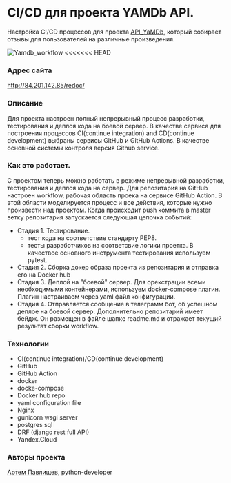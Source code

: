 # CI/CD для проекта YAMDb API.

Настройка CI/CD процессов для проекта [API_YaMDb](https://github.com/artemkms/api_yamdb), который собирает отзывы для пользователей на различные произведения.  

![Yamdb_workflow](https://github.com/artemkms/yamdb_final/actions/workflows/yamdb_workflow.yml/badge.svg?event=push)
<<<<<<< HEAD

### Адрес сайта
http://84.201.142.85/redoc/

### Описание
Для проекта настроен полный непрерывный процесс разработки, тестирования и деплоя кода на боевой сервер. В качестве сервиса для построения процессов CI(continue integration) 
and CD(continue development) выбраны сервисы GitHub и GitHub Actions. В качестве основной системы контроля версия Github service.

### Как это работает.
С проектом теперь можно работать в режиме непрерывной разработки, тестирования и деплоя кода на сервер. Для репозитария на GitHub настроен workflow, рабочая область проека на сервисе GitHub Action. В этой области моделируется процесс и все действия, которые нужно произвести над проектом.
Когда происходит push коммита в master ветку репозитария запускается следующая цепочка событий:
- Стадия 1. Тестирование.
  - тест кода на соответствие стандарту PEP8.
  - тесты разработчиков на соответсвие логики проетка. В качествое основного инструмента тестирования используем pytest.
- Cтадия 2. Сборка докер образа проекта из репозитария и отправка его на Docker hub
- Стадия 3. Деплой на "боевой" сервер. Для орекстрации всеми необходимыми контейнерами, используем docker-compose плагин. Плагин настраиваем через yaml файл конфигурации.
- Стадия 4. Отправляется сообщение в телеграмм бот, об успешном деплое на боевой сервер. Дополнительно репозитарий имеет бейдж. Он размещен в файле шапке readme.md и отражает текущий результат сборки workflow. 

### Технологии  
- CI(continue integration)/CD(continue development)
- GitHub
- GitHub Action
- docker
- docke-compose
- Docker hub repo
- yaml configuration file
- Nginx
- gunicorn wsgi server
- postgres sql
- DRF (django rest full API)
- Yandex.Cloud

### Авторы проекта
[Артем Павлищев](https://github.com/artemkms), python-developer
